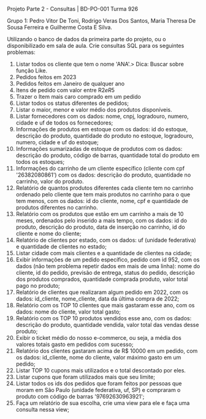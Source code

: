 Projeto Parte 2 - Consultas | BD-PO-001 Turma 926

Grupo 1: Pedro Vitor De Toni, Rodrigo Veras Dos Santos, Maria Theresa De Sousa Ferreira e Guilherme Costa E Silva.

Utilizando o banco de dados da primeira parte do projeto, ou o disponibilizado em sala de aula. Crie consultas SQL para os seguintes problemas:

1. Listar todos os cliente que tem o nome 'ANA'.> Dica: Buscar sobre função Like.
2. Pedidos feitos em 2023
3. Pedidos feitos em Janeiro de qualquer ano
4. Itens de pedido com valor entre R$2 e R$5
5. Trazer o Item mais caro comprado em um pedido
6. Listar todos os status diferentes de pedidos;
7. Listar o maior, menor e valor médio dos produtos disponíveis.
8. Listar fornecedores com os dados: nome, cnpj, logradouro, numero, cidade e uf de todos os fornecedores;
9. Informações de produtos em estoque com os dados: id do estoque, descrição do produto, quantidade do produto no estoque, logradouro, numero, cidade e uf do estoque;
10. Informações sumarizadas de estoque de produtos com os dados: descrição do produto, código de barras, quantidade total do produto em todos os estoques;
11. Informações do carrinho de um cliente específico (cliente com cpf '26382080861') com os dados: descrição do produto, quantidade no carrinho, valor do produto.
12. Relatório de quantos produtos diferentes cada cliente tem no carrinho ordenado pelo cliente que tem mais produtos no carrinho para o que tem menos, com os dados: id do cliente, nome, cpf e quantidade de produtos diferentes no carrinho.
13. Relatório com os produtos que estão em um carrinho a mais de 10 meses, ordenados pelo inserido a mais tempo, com os dados: id do produto, descrição do produto, data de inserção no carrinho, id do cliente e nome do cliente;
14. Relatório de clientes por estado, com os dados: uf (unidade federativa) e quantidade de clientes no estado;
15. Listar cidade com mais clientes e a quantidade de clientes na cidade;
16. Exibir informações de um pedido específico, pedido com id 952, com os dados (não tem problema repetir dados em mais de uma linha): nome do cliente, id do pedido, previsão de entrega, status do pedido, descrição dos produtos comprados, quantidade comprada produto, valor total pago no produto;
17. Relatório de clientes que realizaram algum pedido em 2022, com os dados: id_cliente, nome_cliente, data da última compra de 2022;
18. Relatório com os TOP 10 clientes que mais gastaram esse ano, com os dados: nome do cliente, valor total gasto;
19. Relatório com os TOP 10 produtos vendidos esse ano, com os dados: descrição do produto, quantidade vendida, valor total das vendas desse produto;
20. Exibir o ticket médio do nosso e-commerce, ou seja, a média dos valores totais gasto em pedidos com sucesso;
21. Relatório dos clientes gastaram acima de R$ 10000 em um pedido, com os dados: id_cliente, nome do cliente, valor máximo gasto em um pedido;
22. Listar TOP 10 cupons mais utilizados e o total descontado por eles.
23. Listar cupons que foram utilizados mais que seu limite;
24. Listar todos os ids dos pedidos que foram feitos por pessoas que moram em São Paulo (unidade federativa, uf, SP) e compraram o produto com código de barras '97692630963921';
25. Faça um relatório de sua escolha, crie uma view para ele e faça uma consulta nessa view;
